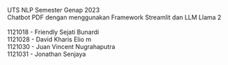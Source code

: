 UTS NLP Semester Genap 2023 <br>
Chatbot PDF dengan menggunakan Framework Streamlit dan LLM Llama 2 <br><br>
1121018 - Friendly Sejati Bunardi<br>
1121028 - David Kharis Elio m<br>
1121030 - Juan Vincent Nugrahaputra<br>
1121031 - Jonathan Senjaya<br>
